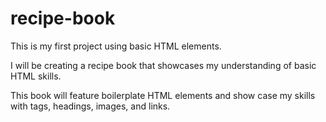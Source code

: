 # recipe-book
This is my first project using basic HTML elements.
<p>I will be creating a recipe book that showcases my understanding of basic HTML skills.</p>
<p>This book will feature boilerplate HTML elements and show case my skills with tags, headings, images, and links.</p>
